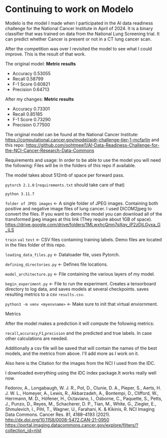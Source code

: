 # Continuing to work on Modelo
Modelo is the model I made when I participated in the AI data readiness challenge for the National Cancer Institute in April of 2024.
It is a binary classifier that was trained on data from the National Lung Screening trial. 
It can predict whether Cancer is present or not in a CT lung cancer scan. 

After the competition was over I revisited the model to see what I could improve.
This is the result of that work. 


The original model:
<b>Metric results</b> 
 * Accuracy 0.53055
 * Recall 0.58799 
 * F-1 Score 0.60821 
 * Precision 0.64713

 After my changes:
 <b>Metric results</b> 
 * Accuracy 0.73301
 * Recall 0.85185
 * F-1 Score 0.73290
 * Precision 0.77500
 

The original model can be found at the National Cancer Institute:
https://computational.cancer.gov/model/aidr-challenge-tier-1-mcfarlin
and this repo:
https://github.com/oohtmeel1/AI-Data-Readiness-Challenge-for-the-NCI-Cancer-Research-Data-Commons

Requirements and usage:
In order to be able to use the model you will need the following:
Files will be in the folders of this repo if available. 

The model takes about 512mb of space per forward pass. 

`pytorch 2.1.0` (`requirements.txt` should take care of that)

`python 3.11.7` 

`folder of JPEG images` <- A single folder of JPEG images. Containing both positive and negative image files of lung cancer. I used DICOM2jpeg to convert the files. 
If you want to demo the model you can download all of the transformed jpeg images at this link (They require about 1GB of space). https://drive.google.com/drive/folders/1MLwxhcQmn7qXqy_iP2zDjLGyxa_G_jLS


`train` `val` `test` <- CSV files containing training labels. Demo files are located in the files folder of this repo. 

`loading_data_files.py` <- Dataloader file, uses Pytorch.

`defining_directories.py` <- Defines file locations.

`model_architecture.py` <- File containing the various layers of my model.

`begin_experiment.py` <- File to run the experiment. Creates a tensorboard directory to log data, and saves models at several checkpoints. 
saves resulting metrics to a csv `results.csv`. 

`python3 -m venv <myenvname>` <- Make sure to init that virtual enviornment.


Metrics

After the model makes a prediction it will compute the following metrics:

`recall`,`accuracy`,`F1`,`precision` and the predicted and true labels. In case other calculations are needed. 


Additionally a csv file will be saved that will contain the names of the best models, and the metrics from above. I'll add more as I work on it.



Also here is the Citation for the images from the NCI I used from the IDC.

I downloaded everything using the IDC index package.It works really well now.

Fedorov, A., Longabaugh, W. J. R., Pot, D., Clunie, D. A., Pieper, S., Aerts, H. J. W. L., Homeyer, A., Lewis, R., Akbarzadeh, A., Bontempi, D., Clifford, W., Herrmann, M. D., Höfener, H., Octaviano, I., Osborne, C., Paquette, S., Petts, J., Punzo, D., Reyes, M., Schacherer, D. P., Tian, M., White, G., Ziegler, E., Shmulevich, I., Pihl, T., Wagner, U., Farahani, K. & Kikinis, R.
NCI Imaging Data Commons. Cancer Res. 81, 4188–4193 (2021).
http://dx.doi.org/10.1158/0008-5472.CAN-21-0950 
https://portal.imaging.datacommons.cancer.gov/explore/filters/?collection_id=nlst


